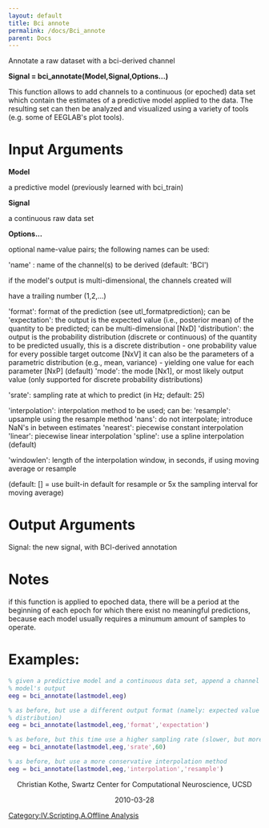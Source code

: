 ```yaml
---
layout: default
title: Bci annote
permalink: /docs/Bci_annote
parent: Docs
---
```


Annotate a raw dataset with a bci-derived channel

**Signal = bci_annotate(Model,Signal,Options...)**

This function allows to add channels to a continuous (or epoched) data
set which contain the estimates of a predictive model applied to the
data. The resulting set can then be analyzed and visualized using a
variety of tools (e.g. some of EEGLAB's plot tools).

# Input Arguments

**Model**

a predictive model (previously learned with bci_train)

**Signal**

a continuous raw data set

**Options...**

optional name-value pairs; the following names can be used:

'name' : name of the channel(s) to be derived (default: 'BCI')

if the model's output is multi-dimensional, the channels created will

have a trailing number (1,2,...)

'format': format of the prediction (see utl_formatprediction); can be
'expectation': the output is the expected value (i.e., posterior mean)
of the quantity to be predicted; can be multi-dimensional \[NxD\]
'distribution': the output is the probability distribution (discrete or
continuous) of the quantity to be predicted usually, this is a discrete
distribution - one probability value for every possible target outcome
\[NxV\] it can also be the parameters of a parametric distribution
(e.g., mean, variance) - yielding one value for each parameter \[NxP\]
(default) 'mode': the mode \[Nx1\], or most likely output value (only
supported for discrete probability distributions)

'srate': sampling rate at which to predict (in Hz; default: 25)

'interpolation': interpolation method to be used; can be: 'resample':
upsample using the resample method 'nans': do not interpolate; introduce
NaN's in between estimates 'nearest': piecewise constant interpolation
'linear': piecewise linear interpolation 'spline': use a spline
interpolation (default)

'windowlen': length of the interpolation window, in seconds, if using
moving average or resample

(default: \[\] = use built-in default for resample or 5x the sampling
interval for moving average)

# Output Arguments

Signal: the new signal, with BCI-derived annotation

# Notes

if this function is applied to epoched data, there will be a period at
the beginning of each epoch for which there exist no meaningful
predictions, because each model usually requires a minumum amount of
samples to operate.

# Examples:

``` matlab
% given a predictive model and a continuous data set, append a channel which encodes the BCI
% model's output
eeg = bci_annotate(lastmodel,eeg)
```

``` matlab
% as before, but use a different output format (namely: expected value instead of probability
% distribution)
eeg = bci_annotate(lastmodel,eeg,'format','expectation')
```

``` matlab
% as before, but this time use a higher sampling rate (slower, but more precise)
eeg = bci_annotate(lastmodel,eeg,'srate',60)
```

``` matlab
% as before, but use a more conservative interpolation method
eeg = bci_annotate(lastmodel,eeg,'interpolation','resample')
```

<center>

Christian Kothe, Swartz Center for Computational Neuroscience, UCSD

</center>

<center>

2010-03-28

</center>

[Category:IV.Scripting.A.Offline
Analysis](/Category:IV.Scripting.A.Offline_Analysis "wikilink")